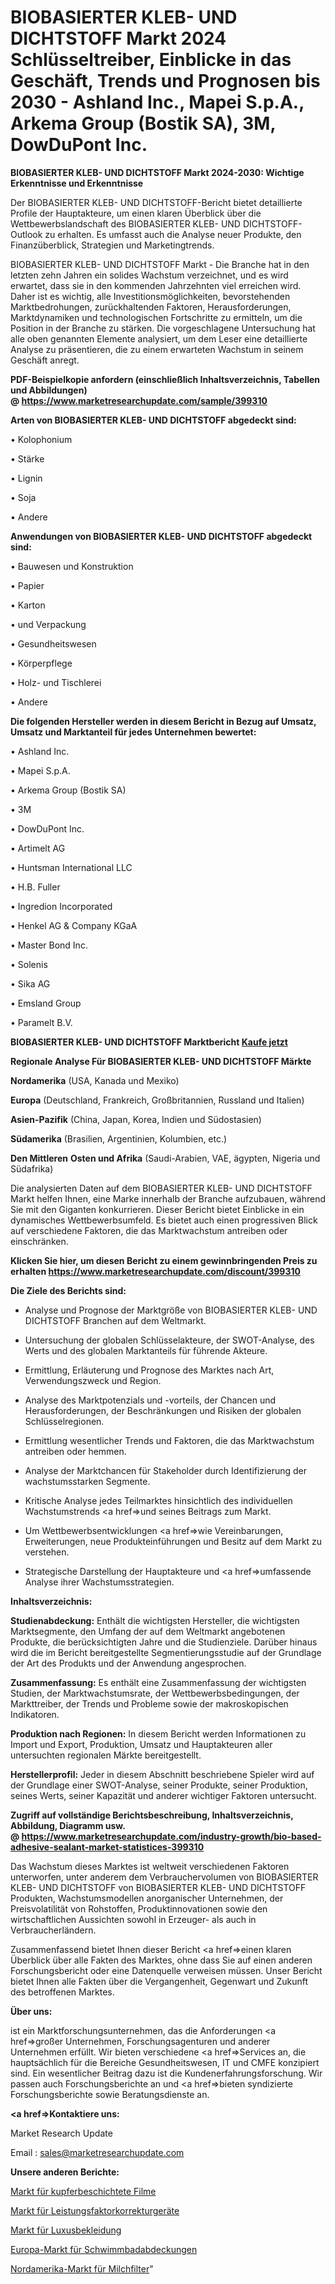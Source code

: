 # BIOBASIERTER KLEB- UND DICHTSTOFF Markt 2024 Schlüsseltreiber, Einblicke in das Geschäft, Trends und Prognosen bis 2030 - Ashland Inc., Mapei S.p.A., Arkema Group (Bostik SA), 3M, DowDuPont Inc.

<strong>BIOBASIERTER KLEB- UND DICHTSTOFF Markt 2024-2030: Wichtige Erkenntnisse und Erkenntnisse</strong>

Der BIOBASIERTER KLEB- UND DICHTSTOFF-Bericht bietet detaillierte Profile der Hauptakteure, um einen klaren Überblick über die Wettbewerbslandschaft des BIOBASIERTER KLEB- UND DICHTSTOFF-Outlook zu erhalten. Es umfasst auch die Analyse neuer Produkte, den Finanzüberblick, Strategien und Marketingtrends.

BIOBASIERTER KLEB- UND DICHTSTOFF Markt - Die Branche hat in den letzten zehn Jahren ein solides Wachstum verzeichnet, und es wird erwartet, dass sie in den kommenden Jahrzehnten viel erreichen wird. Daher ist es wichtig, alle Investitionsmöglichkeiten, bevorstehenden Marktbedrohungen, zurückhaltenden Faktoren, Herausforderungen, Marktdynamiken und technologischen Fortschritte zu ermitteln, um die Position in der Branche zu stärken. Die vorgeschlagene Untersuchung hat alle oben genannten Elemente analysiert, um dem Leser eine detaillierte Analyse zu präsentieren, die zu einem erwarteten Wachstum in seinem Geschäft anregt.

<strong><b>PDF-Beispielkopie anfordern (einschließlich Inhaltsverzeichnis, Tabellen und Abbildungen) @ </b></strong><strong><a href=https://www.marketresearchupdate.com/sample/399310><strong>https://www.marketresearchupdate.com/sample/399310</u></a></strong></strong>

<strong>Arten von BIOBASIERTER KLEB- UND DICHTSTOFF abgedeckt sind:</strong>

• Kolophonium

• Stärke

• Lignin

• Soja

• Andere

<strong>Anwendungen von BIOBASIERTER KLEB- UND DICHTSTOFF abgedeckt sind:</strong>

• Bauwesen und Konstruktion

• Papier

• Karton

• und Verpackung

• Gesundheitswesen

• Körperpflege

• Holz- und Tischlerei

• Andere

<strong>Die folgenden Hersteller werden in diesem Bericht in Bezug auf Umsatz, Umsatz und Marktanteil für jedes Unternehmen bewertet:</strong>

• Ashland Inc.

• Mapei S.p.A.

• Arkema Group (Bostik SA)

• 3M

• DowDuPont Inc.

• Artimelt AG

• Huntsman International LLC

• H.B. Fuller

• Ingredion Incorporated

• Henkel AG & Company KGaA

• Master Bond Inc.

• Solenis

• Sika AG

• Emsland Group

• Paramelt B.V.

<strong>BIOBASIERTER KLEB- UND DICHTSTOFF Marktbericht <a href=https://www.marketresearchupdate.com/buynow/399310>Kaufe jetzt</a></strong>

<strong>Regionale Analyse Für BIOBASIERTER KLEB- UND DICHTSTOFF Märkte</strong>

<strong>Nordamerika</strong> (USA, Kanada und Mexiko)

<strong>Europa</strong> (Deutschland, Frankreich, Großbritannien, Russland und Italien)

<strong>Asien-Pazifik</strong> (China, Japan, Korea, Indien und Südostasien)

<strong>Südamerika</strong> (Brasilien, Argentinien, Kolumbien, etc.)

<strong>Den Mittleren</strong> <strong>Osten und Afrika</strong> (Saudi-Arabien, VAE, ägypten, Nigeria und Südafrika)

Die analysierten Daten auf dem BIOBASIERTER KLEB- UND DICHTSTOFF Markt helfen Ihnen, eine Marke innerhalb der Branche aufzubauen, während Sie mit den Giganten konkurrieren. Dieser Bericht bietet Einblicke in ein dynamisches Wettbewerbsumfeld. Es bietet auch einen progressiven Blick auf verschiedene Faktoren, die das Marktwachstum antreiben oder einschränken.

<strong>Klicken Sie hier, um diesen Bericht zu einem gewinnbringenden Preis zu erhalten
</strong><strong><a href=https://www.marketresearchupdate.com/discount/399310>https://www.marketresearchupdate.com/discount/399310</b></u></strong></a>

<strong>Die Ziele des Berichts sind:</strong>

- Analyse und Prognose der Marktgröße von BIOBASIERTER KLEB- UND DICHTSTOFF Branchen auf dem Weltmarkt.

- Untersuchung der globalen Schlüsselakteure, der SWOT-Analyse, des Werts und des globalen Marktanteils für führende Akteure.

- Ermittlung, Erläuterung und Prognose des Marktes nach Art, Verwendungszweck und Region.

- Analyse des Marktpotenzials und -vorteils, der Chancen und Herausforderungen, der Beschränkungen und Risiken der globalen Schlüsselregionen.

- Ermittlung wesentlicher Trends und Faktoren, die das Marktwachstum antreiben oder hemmen.

- Analyse der Marktchancen für Stakeholder durch Identifizierung der wachstumsstarken Segmente.

- Kritische Analyse jedes Teilmarktes hinsichtlich des individuellen Wachstumstrends <a href=>und</a> seines Beitrags zum Markt.

- Um Wettbewerbsentwicklungen <a href=>wie</a> Vereinbarungen, Erweiterungen, neue Produkteinführungen und Besitz auf dem Markt zu verstehen.

- Strategische Darstellung der Hauptakteure und <a href=>umfas</a>sende Analyse ihrer Wachstumsstrategien.

<strong>Inhaltsverzeichnis:</strong>

<strong>Studienabdeckung:</strong> Enthält die wichtigsten Hersteller, die wichtigsten Marktsegmente, den Umfang der auf dem Weltmarkt angebotenen Produkte, die berücksichtigten Jahre und die Studienziele. Darüber hinaus wird die im Bericht bereitgestellte Segmentierungsstudie auf der Grundlage der Art des Produkts und der Anwendung angesprochen.

<strong>Zusammenfassung:</strong> Es enthält eine Zusammenfassung der wichtigsten Studien, der Marktwachstumsrate, der Wettbewerbsbedingungen, der Markttreiber, der Trends und Probleme sowie der makroskopischen Indikatoren.

<strong>Produktion nach Regionen:</strong> In diesem Bericht werden Informationen zu Import und Export, Produktion, Umsatz und Hauptakteuren aller untersuchten regionalen Märkte bereitgestellt.

<strong>Herstellerprofil:</strong> Jeder in diesem Abschnitt beschriebene Spieler wird auf der Grundlage einer SWOT-Analyse, seiner Produkte, seiner Produktion, seines Werts, seiner Kapazität und anderer wichtiger Faktoren untersucht.

<strong><b>Zugriff auf vollständige Berichtsbeschreibung, Inhaltsverzeichnis, Abbildung, Diagramm usw. @ </b></strong><strong><a href=https://www.marketresearchupdate.com/industry-growth/bio-based-adhesive-sealant-market-statistices-399310>https://www.marketresearchupdate.com/industry-growth/bio-based-adhesive-sealant-market-statistices-399310</a></strong>

Das Wachstum dieses Marktes ist weltweit verschiedenen Faktoren unterworfen, unter anderem dem Verbrauchervolumen von BIOBASIERTER KLEB- UND DICHTSTOFF von BIOBASIERTER KLEB- UND DICHTSTOFF Produkten, Wachstumsmodellen anorganischer Unternehmen, der Preisvolatilität von Rohstoffen, Produktinnovationen sowie den wirtschaftlichen Aussichten sowohl in Erzeuger- als auch in Verbraucherländern.

Zusammenfassend bietet Ihnen dieser Bericht <a href=>einen</a> klaren Überblick über alle Fakten des Marktes, ohne dass Sie auf einen anderen Forschungsbericht oder eine Datenquelle verweisen müssen. Unser Bericht bietet Ihnen alle Fakten über die Vergangenheit, Gegenwart und Zukunft des betroffenen Marktes.

<strong>Über uns:</strong>

 ist ein Marktforschungsunternehmen, das die Anforderungen <a href=>großer</a> Unternehmen, Forschungsagenturen und anderer Unternehmen erfüllt. Wir bieten verschiedene <a href=>Services</a> an, die hauptsächlich für die Bereiche Gesundheitswesen, IT und CMFE konzipiert sind. Ein wesentlicher Beitrag dazu ist die Kundenerfahrungsforschung. Wir passen auch Forschungsberichte an und <a href=>bieten</a> syndizierte Forschungsberichte sowie Beratungsdienste an.

<strong><a href=>Kontaktiere uns:</a></strong>

Market Research Update

Email : sales@marketresearchupdate.com

<strong>Unsere anderen Berichte:</strong>

<a href=https://www.linkedin.com/pulse/copper-coated-films-market-size-growth-set-surge>Markt für kupferbeschichtete Filme</a>

<a href=https://www.linkedin.com/pulse/power-factor-correction-devices-market-size>Markt für Leistungsfaktorkorrekturgeräte</a>

<a href=https://www.linkedin.com/pulse/luxury-apparels-market-outlooks-2023-size-shares>Markt für Luxusbekleidung</a>

<a href=https://www.linkedin.com/pulse/europe-swimming-pool-covers-market-2023-2030>Europa-Markt für Schwimmbadabdeckungen</a>

<a href=https://www.linkedin.com/pulse/north-america-milk-filters-market-2023-manufacturers-regions>Nordamerika-Markt für Milchfilter</a>"
